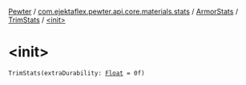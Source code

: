 [Pewter](../../../index.md) / [com.ejektaflex.pewter.api.core.materials.stats](../../index.md) / [ArmorStats](../index.md) / [TrimStats](index.md) / [&lt;init&gt;](./-init-.md)

# &lt;init&gt;

`TrimStats(extraDurability: `[`Float`](https://kotlinlang.org/api/latest/jvm/stdlib/kotlin/-float/index.html)` = 0f)`